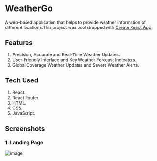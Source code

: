 # WeatherGo
A web-based application that helps to provide weather information of different locations.This project was bootstrapped with [Create React App](https://github.com/facebook/create-react-app).

## Features
1. Precision, Accurate and Real-Time Weather Updates.
2. User-Friendly Interface and Key Weather Forecast Indicators.
3. Global Coverage Weather Updates and Severe Weather Alerts.

## Tech Used
1. React.
2. React Router.
3. HTML.
4. CSS.
5. JavaScript.

## Screenshots
### 1. Landing Page
![image](https://github.com/SoumyarupChattejeeCSE/WeatherGo/assets/97448779/2ac071b6-a17a-4817-a561-46ab748c4c0e)

